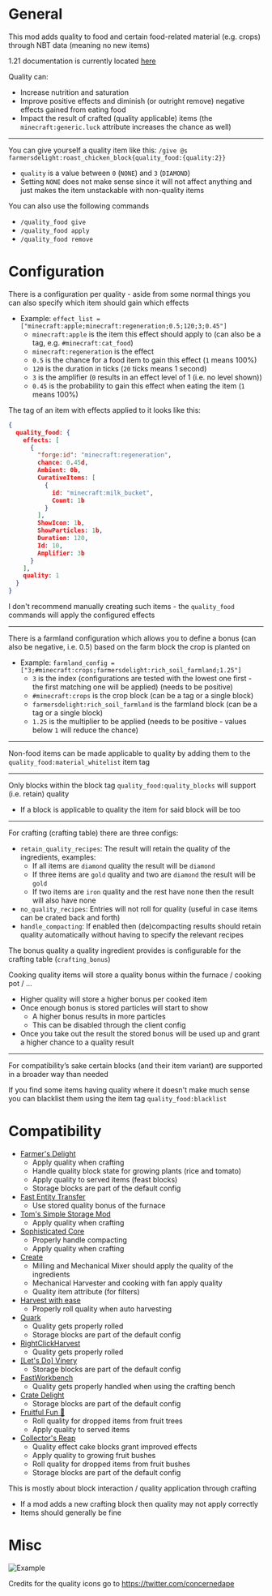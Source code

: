 # General
This mod adds quality to food and certain food-related material (e.g. crops) through NBT data (meaning no new items)

1.21 documentation is currently located [here](https://github.com/SiverDX/quality_food/tree/1.21)

Quality can:
- Increase nutrition and saturation
- Improve positive effects and diminish (or outright remove) negative effects gained from eating food
- Impact the result of crafted (quality applicable) items (the `minecraft:generic.luck` attribute increases the chance as well)

---

You can give yourself a quality item like this: `/give @s farmersdelight:roast_chicken_block{quality_food:{quality:2}}`
- `quality` is a value between `0` (`NONE`) and `3` (`DIAMOND`)
- Setting `NONE` does not make sense since it will not affect anything and just makes the item unstackable with non-quality items

You can also use the following commands 
- `/quality_food give`
- `/quality_food apply`
- `/quality_food remove`

# Configuration
There is a configuration per quality - aside from some normal things you can also specify which item should gain which effects
- Example: `effect_list = ["minecraft:apple;minecraft:regeneration;0.5;120;3;0.45"]`
  - `minecraft:apple` is the item this effect should apply to (can also be a tag, e.g. `#minecraft:cat_food`)
  - `minecraft:regeneration` is the effect
  - `0.5` is the chance for a food item to gain this effect (`1` means 100%)
  - `120` is the duration in ticks (`20` ticks means 1 second)
  - `3` is the amplifier (`0` results in an effect level of 1 (i.e. no level shown))
  - `0.45` is the probability to gain this effect when eating the item (`1` means 100%)

The tag of an item with effects applied to it looks like this:
```json
{
  quality_food: {
    effects: [
      {
        "forge:id": "minecraft:regeneration", 
        chance: 0.45d, 
        Ambient: 0b, 
        CurativeItems: [
          {
            id: "minecraft:milk_bucket", 
            Count: 1b
          }
        ], 
        ShowIcon: 1b, 
        ShowParticles: 1b, 
        Duration: 120, 
        Id: 10, 
        Amplifier: 3b
      }
    ], 
    quality: 1
  }
}
```

I don't recommend manually creating such items - the `quality_food` commands will apply the configured effects

---

There is a farmland configuration which allows you to define a bonus (can also be negative, i.e. 0.5) based on the farm block the crop is planted on
- Example: `farmland_config = ["3;#minecraft:crops;farmersdelight:rich_soil_farmland;1.25"]`
  - `3` is the index (configurations are tested with the lowest one first - the first matching one will be applied) (needs to be positive)
  - `#minecraft:crops` is the crop block (can be a tag or a single block)
  - `farmersdelight:rich_soil_farmland` is the farmland block (can be a tag or a single block)
  - `1.25` is the multiplier to be applied (needs to be positive - values below `1` will reduce the chance)

---

Non-food items can be made applicable to quality by adding them to the `quality_food:material_whitelist` item tag

---

Only blocks within the block tag `quality_food:quality_blocks` will support (i.e. retain) quality
- If a block is applicable to quality the item for said block will be too

---

For crafting (crafting table) there are three configs:
- `retain_quality_recipes`: The result will retain the quality of the ingredients, examples:
  - If all items are `diamond` quality the result will be `diamond`
  - If three items are `gold` quality and two are `diamond` the result will be `gold`
  - If two items are `iron` quality and the rest have none then the result will also have none
- `no_quality_recipes`: Entries will not roll for quality (useful in case items can be crated back and forth)
- `handle_compacting`: If enabled then (de)compacting results should retain quality automatically without having to specify the relevant recipes

The bonus quality a quality ingredient provides is configurable for the crafting table (`crafting_bonus`)

Cooking quality items will store a quality bonus within the furnace / cooking pot / ...
- Higher quality will store a higher bonus per cooked item
- Once enough bonus is stored particles will start to show
  - A higher bonus results in more particles
  - This can be disabled through the client config
- Once you take out the result the stored bonus will be used up and grant a higher chance to a quality result

---

For compatibility’s sake certain blocks (and their item variant) are supported in a broader way than needed 

If you find some items having quality where it doesn't make much sense you can blacklist them using the item tag `quality_food:blacklist`

# Compatibility
- [Farmer's Delight](https://www.curseforge.com/minecraft/mc-mods/farmers-delight)
  - Apply quality when crafting
  - Handle quality block state for growing plants (rice and tomato)
  - Apply quality to served items (feast blocks)
  - Storage blocks are part of the default config
- [Fast Entity Transfer](https://www.curseforge.com/minecraft/mc-mods/fastentitytransfer)
  - Use stored quality bonus of the furnace
- [Tom's Simple Storage Mod](https://www.curseforge.com/minecraft/mc-mods/toms-storage)
  - Apply quality when crafting
- [Sophisticated Core](https://www.curseforge.com/minecraft/mc-mods/sophisticated-core)
  - Properly handle compacting
  - Apply quality when crafting
- [Create](https://www.curseforge.com/minecraft/mc-mods/create)
  - Milling and Mechanical Mixer should apply the quality of the ingredients
  - Mechanical Harvester and cooking with fan apply quality
  - Quality item attribute (for filters)
- [Harvest with ease](https://www.curseforge.com/minecraft/mc-mods/harvest-with-ease)
  - Properly roll quality when auto harvesting
- [Quark](https://www.curseforge.com/minecraft/mc-mods/quark)
  - Quality gets properly rolled
  - Storage blocks are part of the default config
- [RightClickHarvest](https://www.curseforge.com/minecraft/mc-mods/rightclickharvest)
  - Quality gets properly rolled
- [[Let's Do] Vinery](https://www.curseforge.com/minecraft/mc-mods/lets-do-vinery)
  - Storage blocks are part of the default config
- [FastWorkbench](https://www.curseforge.com/minecraft/mc-mods/fastworkbench)
  - Quality gets properly handled when using the crafting bench
- [Crate Delight](https://www.curseforge.com/minecraft/mc-mods/crate-delight-forge)
  - Storage blocks are part of the default config
- [Fruitful Fun 🍊](https://www.curseforge.com/minecraft/mc-mods/fruit-trees)
  - Roll quality for dropped items from fruit trees
  - Apply quality to served items
- [Collector's Reap](https://www.curseforge.com/minecraft/mc-mods/collectors-reap)
  - Quality effect cake blocks grant improved effects
  - Apply quality to growing fruit bushes
  - Roll quality for dropped items from fruit bushes
  - Storage blocks are part of the default config

This is mostly about block interaction / quality application through crafting
- If a mod adds a new crafting block then quality may not apply correctly
- Items should generally be fine

# Misc

![Example](https://i.imgur.com/hUnpNUh.png)

Credits for the quality icons go to https://twitter.com/concernedape